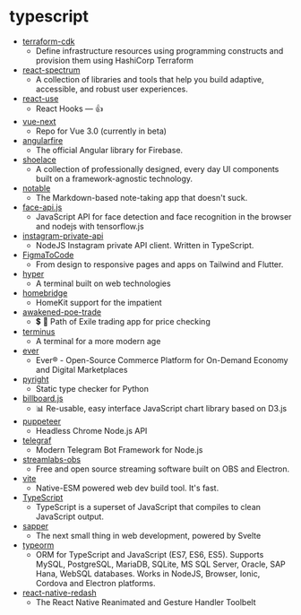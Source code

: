 # typescript
- [terraform-cdk](https://github.com/hashicorp/terraform-cdk)
  - Define infrastructure resources using programming constructs and provision them using HashiCorp Terraform
- [react-spectrum](https://github.com/adobe/react-spectrum)
  - A collection of libraries and tools that help you build adaptive, accessible, and robust user experiences.
- [react-use](https://github.com/streamich/react-use)
  - React Hooks — 👍
- [vue-next](https://github.com/vuejs/vue-next)
  - Repo for Vue 3.0 (currently in beta)
- [angularfire](https://github.com/angular/angularfire)
  - The official Angular library for Firebase.
- [shoelace](https://github.com/shoelace-style/shoelace)
  - A collection of professionally designed, every day UI components built on a framework-agnostic technology.
- [notable](https://github.com/notable/notable)
  - The Markdown-based note-taking app that doesn't suck.
- [face-api.js](https://github.com/justadudewhohacks/face-api.js)
  - JavaScript API for face detection and face recognition in the browser and nodejs with tensorflow.js
- [instagram-private-api](https://github.com/dilame/instagram-private-api)
  - NodeJS Instagram private API client. Written in TypeScript.
- [FigmaToCode](https://github.com/bernaferrari/FigmaToCode)
  - From design to responsive pages and apps on Tailwind and Flutter.
- [hyper](https://github.com/vercel/hyper)
  - A terminal built on web technologies
- [homebridge](https://github.com/homebridge/homebridge)
  - HomeKit support for the impatient
- [awakened-poe-trade](https://github.com/SnosMe/awakened-poe-trade)
  - 💲 🔨 Path of Exile trading app for price checking
- [terminus](https://github.com/Eugeny/terminus)
  - A terminal for a more modern age
- [ever](https://github.com/ever-co/ever)
  - Ever® - Open-Source Commerce Platform for On-Demand Economy and Digital Marketplaces
- [pyright](https://github.com/microsoft/pyright)
  - Static type checker for Python
- [billboard.js](https://github.com/naver/billboard.js)
  - 📊 Re-usable, easy interface JavaScript chart library based on D3.js
- [puppeteer](https://github.com/puppeteer/puppeteer)
  - Headless Chrome Node.js API
- [telegraf](https://github.com/telegraf/telegraf)
  - Modern Telegram Bot Framework for Node.js
- [streamlabs-obs](https://github.com/stream-labs/streamlabs-obs)
  - Free and open source streaming software built on OBS and Electron.
- [vite](https://github.com/vitejs/vite)
  - Native-ESM powered web dev build tool. It's fast.
- [TypeScript](https://github.com/microsoft/TypeScript)
  - TypeScript is a superset of JavaScript that compiles to clean JavaScript output.
- [sapper](https://github.com/sveltejs/sapper)
  - The next small thing in web development, powered by Svelte
- [typeorm](https://github.com/typeorm/typeorm)
  - ORM for TypeScript and JavaScript (ES7, ES6, ES5). Supports MySQL, PostgreSQL, MariaDB, SQLite, MS SQL Server, Oracle, SAP Hana, WebSQL databases. Works in NodeJS, Browser, Ionic, Cordova and Electron platforms.
- [react-native-redash](https://github.com/wcandillon/react-native-redash)
  - The React Native Reanimated and Gesture Handler Toolbelt
